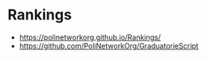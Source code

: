 # Rankings

- https://polinetworkorg.github.io/Rankings/
- https://github.com/PoliNetworkOrg/GraduatorieScript
